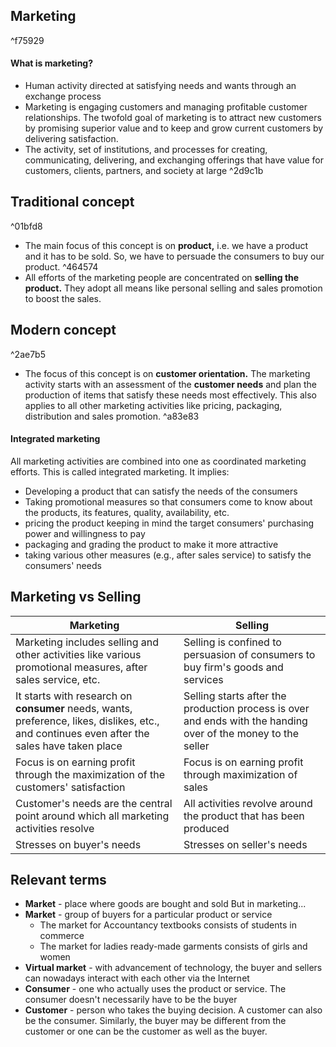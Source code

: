 ## Marketing

^f75929

#### What is marketing?
+ Human activity directed at satisfying needs and wants through an exchange process
+ Marketing is engaging customers and managing profitable customer relationships. The twofold goal of marketing is to attract new customers by promising superior value and to keep and grow current customers by delivering satisfaction. 
+ The activity, set of institutions, and processes for creating, communicating, delivering, and exchanging offerings that have value for customers, clients, partners, and society at large ^2d9c1b

## Traditional concept

^01bfd8

+ The main focus of this concept is on **product,** i.e. we have a product and it has to be sold. So, we have to persuade the consumers to buy our product. ^464574
+ All efforts of the marketing people are concentrated on **selling the product.** They adopt all means like personal selling and sales promotion to boost the sales.
## Modern concept

^2ae7b5

+ The focus of this concept is on **customer orientation.** The marketing activity starts with an assessment of the **customer needs** and plan the production of items that satisfy these needs most effectively. This also applies to all other marketing activities like pricing, packaging, distribution and sales promotion. ^a83e83
#### Integrated marketing
All marketing activities are combined into one as coordinated marketing efforts. This is called integrated marketing. It implies:
+ Developing a product that can satisfy the needs of the consumers
+ Taking promotional measures so that consumers come to know about the products, its features, quality, availability, etc.
+ pricing the product keeping in mind the target consumers' purchasing power and willingness to pay
+ packaging and grading the product to make it more attractive
+ taking various other measures (e.g., after sales service) to satisfy the consumers' needs

## Marketing vs Selling

| Marketing                                                                                                                                    | Selling                                                                                                       |
| -------------------------------------------------------------------------------------------------------------------------------------------- | ------------------------------------------------------------------------------------------------------------- |
| Marketing includes selling and other activities like various promotional measures, after sales service, etc.                                 | Selling is confined to persuasion of consumers to buy firm's goods and services                               |
| It starts with research on **consumer** needs, wants, preference, likes, dislikes, etc., and continues even after the sales have taken place | Selling starts after the production process is over and ends with the handing over of the money to the seller |
| Focus is on earning profit through the maximization of the customers' satisfaction                                                           | Focus is on earning profit through maximization of sales                                                      |
| Customer's needs are the central point around which all marketing activities resolve                                                         | All activities revolve around the product that has been produced                                              |
| Stresses on buyer's needs                                                                                                                    | Stresses on seller's needs                                                                                    |
## Relevant terms
+ **Market** - place where goods are bought and sold
But in marketing...
+ **Market** - group of buyers for a particular product or service
	+ The market for Accountancy textbooks consists of students in commerce
	+ The market for ladies ready-made garments consists of girls and women
+ **Virtual market** - with advancement of technology, the buyer and sellers can nowadays interact with each other via the Internet
+ **Consumer** - one who actually uses the product or service. The consumer doesn't necessarily have to be the buyer
+ **Customer** - person who takes the buying decision. A customer can also be the consumer. Similarly, the buyer may be different from the customer or one can be the customer as well as the buyer.